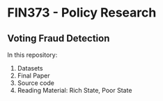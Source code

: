 # FIN373 - Policy Research
## Voting Fraud Detection 

In this repository: 
1. Datasets 
2. Final Paper
3. Source code
4. Reading Material: Rich State, Poor State 

